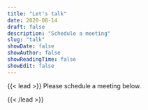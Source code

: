 ```yaml
---
title: "Let's talk"
date: 2020-08-14
draft: false
description: "Schedule a meeting"
slug: "talk"
showDate: false
showAuthor: false
showReadingTime: false
showEdit: false
---
```


{{< lead >}}
Please schedule a meeting below.

<div class="w-screen"></div>
{{< /lead >}}

<script src="https://asset-tidycal.b-cdn.net//js/embed.js"></script>
<div id="tidycal-embed" data-path="tilmannb/25"></div>
